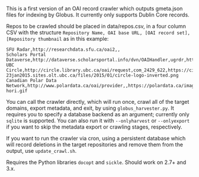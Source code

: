 This is a first version of an OAI record crawler which outputs gmeta.json files for indexing by Globus. It currently only supports Dublin Core records.

Repos to be crawled should be placed in data/repos.csv, in a four column CSV with the structure `Repository Name, OAI base URL, [OAI record set], [Repository thumbnail` as in this example:

~~~~~~~~~~~~~~~~~~~~~~~~~~~~~~~~~~~~~~~~~~~~~~~~~~~~~~~~~~~~~~~~~~~~~~~~~~~~~~~~
SFU Radar,http://researchdata.sfu.ca/oai2,,
Scholars Portal Dataverse,http://dataverse.scholarsportal.info/dvn/OAIHandler,ugrdr,http://images.scholarsportal.info/dataverse/logo.png
UBC Circle,http://circle.library.ubc.ca/oai/request,com_2429_622,https://circle-23jan2015.sites.olt.ubc.ca/files/2015/01/circle-logo-inverted.png
Canadian Polar Data Network,http://www.polardata.ca/oai/provider,,https://polardata.ca/images/ccin-hori.gif
~~~~~~~~~~~~~~~~~~~~~~~~~~~~~~~~~~~~~~~~~~~~~~~~~~~~~~~~~~~~~~~~~~~~~~~~~~~~~~~~

You can call the crawler directly, which will run once, crawl all of the target domains, export metadata, and exit, by using `globus_harvester.py`. It requires you to specify a database backend as an argument; currently only `sqlite` is supported. You can also run it with `--onlyharvest` or `--onlyexport` if you want to skip the metadata export or crawling stages, respectively.

If you want to run the crawler via cron, using a persistent database which will record deletions in the target repositories and remove them from the output, use `update_crawl.sh`.

Requires the Python libraries `docopt` and `sickle`. Should work on 2.7+ and 3.x.
